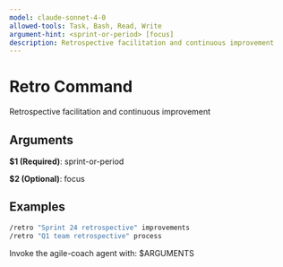 ```yaml
---
model: claude-sonnet-4-0
allowed-tools: Task, Bash, Read, Write
argument-hint: <sprint-or-period> [focus]
description: Retrospective facilitation and continuous improvement
---
```


# Retro Command

Retrospective facilitation and continuous improvement

## Arguments

**$1 (Required)**: sprint-or-period

**$2 (Optional)**: focus

## Examples

```bash
/retro "Sprint 24 retrospective" improvements
/retro "Q1 team retrospective" process
```

Invoke the agile-coach agent with: $ARGUMENTS
